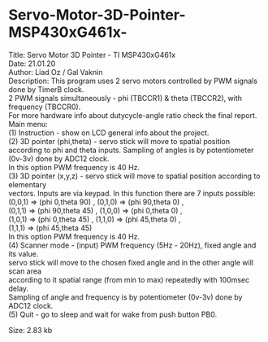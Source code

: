 # Servo-Motor-3D-Pointer-MSP430xG461x-

Title:         Servo Motor 3D Pointer - TI MSP430xG461x                                                
Date:          21.01.20                                                                                    
Author:        Liad Oz / Gal Vaknin                                                                                  
Description:   This program uses 2 servo motors controlled by PWM signals done by TimerB clock.            
               2 PWM signals simultaneously - phi (TBCCR1) & theta (TBCCR2), with frequency (TBCCR0).        
               For more hardware info about dutycycle-angle ratio check the final report.               
               Main menu:                                                                                  
                  (1) Instruction - show on LCD general info about the project.              
                  (2) 3D pointer (phi,theta) - servo stick will move to spatial position according to phi and 
                      theta inputs. Sampling of angles is by potentiometer (0v-3v) done by ADC12 clock.          
                      In this option PWM frequency is 40 Hz.                                                    
                  (3) 3D pointer (x,y,z) -  servo stick will move to spatial position according to elementary    
                      vectors. Inputs are via keypad. In this function there are 7 inputs possible:             
                      (0,0,1) => (phi 0,theta 90) , (0,1,0) => (phi 90,theta 0) ,           
                      (0,1,1) => (phi 90,theta 45) , (1,0,0) => (phi 0,theta 0) ,                                                                                       
                      (1,0,1) => (phi 0,theta 45) , (1,1,0) => (phi 45,theta 0) ,                             
                      (1,1,1) => (phi 45,theta 45)                                                            
                      In this option PWM frequency is 40 Hz.                                                      
                  (4) Scanner mode - (input) PWM frequency (5Hz - 20Hz), fixed angle and its value.             
                      servo stick will move to the chosen fixed angle and in the other angle will scan area   
                      according to it spatial range (from min to max) repeatedly with 100msec delay.          
                      Sampling of angle and frequency is by potentiometer (0v-3v) done by ADC12 clock.        
                  (5) Quit - go to sleep and wait for wake from push button PB0.                              
                                                                                                              
 Size:           2.83 kb                                                                                  
